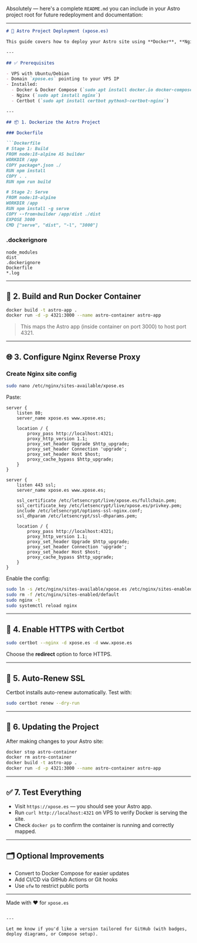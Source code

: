 Absolutely — here's a complete `README.md` you can include in your Astro project root for future redeployment and documentation:

---

````markdown
# 🚀 Astro Project Deployment (xpose.es)

This guide covers how to deploy your Astro site using **Docker**, **Nginx**, and **HTTPS with Certbot** on a VPS.

---

## ✅ Prerequisites

- VPS with Ubuntu/Debian
- Domain `xpose.es` pointing to your VPS IP
- Installed:
  - Docker & Docker Compose (`sudo apt install docker.io docker-compose`)
  - Nginx (`sudo apt install nginx`)
  - Certbot (`sudo apt install certbot python3-certbot-nginx`)

---

## 📦 1. Dockerize the Astro Project

### Dockerfile

```Dockerfile
# Stage 1: Build
FROM node:18-alpine AS builder
WORKDIR /app
COPY package*.json ./
RUN npm install
COPY . .
RUN npm run build

# Stage 2: Serve
FROM node:18-alpine
WORKDIR /app
RUN npm install -g serve
COPY --from=builder /app/dist ./dist
EXPOSE 3000
CMD ["serve", "dist", "-l", "3000"]
````

### .dockerignore

```
node_modules
dist
.dockerignore
Dockerfile
*.log
```

---

## 🐳 2. Build and Run Docker Container

```bash
docker build -t astro-app .
docker run -d -p 4321:3000 --name astro-container astro-app
```

> This maps the Astro app (inside container on port 3000) to host port 4321.

---

## 🌐 3. Configure Nginx Reverse Proxy

### Create Nginx site config

```bash
sudo nano /etc/nginx/sites-available/xpose.es
```

Paste:

```nginx
server {
    listen 80;
    server_name xpose.es www.xpose.es;

    location / {
        proxy_pass http://localhost:4321;
        proxy_http_version 1.1;
        proxy_set_header Upgrade $http_upgrade;
        proxy_set_header Connection 'upgrade';
        proxy_set_header Host $host;
        proxy_cache_bypass $http_upgrade;
    }
}

server {
    listen 443 ssl;
    server_name xpose.es www.xpose.es;

    ssl_certificate /etc/letsencrypt/live/xpose.es/fullchain.pem;
    ssl_certificate_key /etc/letsencrypt/live/xpose.es/privkey.pem;
    include /etc/letsencrypt/options-ssl-nginx.conf;
    ssl_dhparam /etc/letsencrypt/ssl-dhparams.pem;

    location / {
        proxy_pass http://localhost:4321;
        proxy_http_version 1.1;
        proxy_set_header Upgrade $http_upgrade;
        proxy_set_header Connection 'upgrade';
        proxy_set_header Host $host;
        proxy_cache_bypass $http_upgrade;
    }
}
```

Enable the config:

```bash
sudo ln -s /etc/nginx/sites-available/xpose.es /etc/nginx/sites-enabled/
sudo rm -f /etc/nginx/sites-enabled/default
sudo nginx -t
sudo systemctl reload nginx
```

---

## 🔐 4. Enable HTTPS with Certbot

```bash
sudo certbot --nginx -d xpose.es -d www.xpose.es
```

Choose the **redirect** option to force HTTPS.

---

## 🔁 5. Auto-Renew SSL

Certbot installs auto-renew automatically. Test with:

```bash
sudo certbot renew --dry-run
```

---

## 🔄 6. Updating the Project

After making changes to your Astro site:

```bash
docker stop astro-container
docker rm astro-container
docker build -t astro-app .
docker run -d -p 4321:3000 --name astro-container astro-app
```

---

## ✅ 7. Test Everything

* Visit `https://xpose.es` — you should see your Astro app.
* Run `curl http://localhost:4321` on VPS to verify Docker is serving the site.
* Check `docker ps` to confirm the container is running and correctly mapped.

---

## 🗂️ Optional Improvements

* Convert to Docker Compose for easier updates
* Add CI/CD via GitHub Actions or Git hooks
* Use `ufw` to restrict public ports

---

Made with ❤️ for `xpose.es`

```

---

Let me know if you'd like a version tailored for GitHub (with badges, deploy diagrams, or Compose setup).
```
